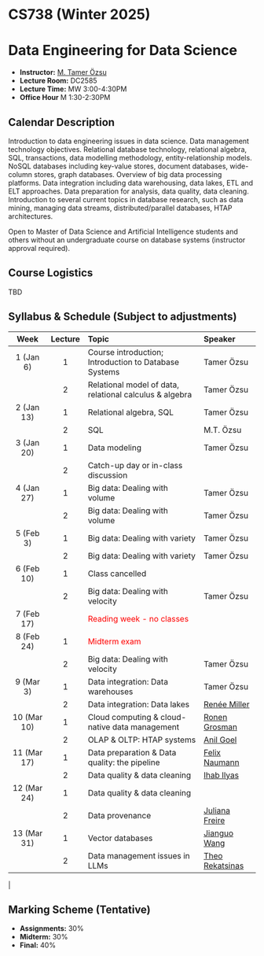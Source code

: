 # CS738 (Winter 2025)
# Data Engineering for Data Science

+ **Instructor:** [M. Tamer Özsu](https://cs.uwaterloo.ca/~tozsu/)
+ **Lecture Room:** DC2585
+ **Lecture Time:** MW 3:00-4:30PM
+ **Office Hour** M 1:30-2:30PM

## Calendar Description
Introduction to data engineering issues in data science. Data management technology objectives. Relational database technology, relational algebra, SQL, transactions, data modelling methodology, entity-relationship models. NoSQL databases including key-value stores, document databases, wide-column stores, graph databases. Overview of big data processing platforms. Data integration including data warehousing, data lakes, ETL and ELT approaches. Data preparation for analysis, data quality, data cleaning. Introduction to several current topics in database research, such as data mining, managing data streams, distributed/parallel databases, HTAP architectures. 

Open to Master of Data Science and Artificial Intelligence students and others without an undergraduate course on database systems (instructor approval required).

## Course Logistics
TBD  

## Syllabus & Schedule (Subject to adjustments)

| Week     | Lecture       | Topic  |  Speaker  |
| :-----: | :-----------: | :---- |:------------- |
| 1 (Jan 6) | 1 | Course introduction; Introduction to Database Systems | Tamer Özsu | 
|   | 2 | Relational model of data, relational calculus & algebra | Tamer Özsu  |
| 2 (Jan 13)| 1 | Relational algebra, SQL | Tamer Özsu  |
|   | 2 |  SQL | M.T. Özsu |
| 3 (Jan 20)| 1 | Data modeling | Tamer Özsu |
|   | 2 | Catch-up day or in-class discussion |   |
| 4 (Jan 27)| 1 | Big data: Dealing with volume | Tamer Özsu  |
|   | 2 | Big data: Dealing with volume | Tamer Özsu |
| 5 (Feb 3) | 1 |  Big data: Dealing with variety | Tamer Özsu |
|   | 2 | Big data: Dealing with variety   | Tamer Özsu |
| 6 (Feb 10)| 1 |  Class cancelled |   |
|   | 2 | Big data: Dealing with velocity | Tamer Özsu |
| 7 (Feb 17)|   | <span style="color:red">Reading week - no classes</span> |  |
| 8 (Feb 24)| 1 | <span style="color:red">Midterm exam</span> |  |
|   | 2 |  Big data: Dealing with velocity | Tamer Özsu  |
| 9 (Mar 3)| 1 | Data integration: Data warehouses  | Tamer Özsu |
|   | 2 | Data integration: Data lakes | [Renée Miller](https://rjmillerlab.github.io/)  |
| 10 (Mar 10)| 1 | Cloud computing & cloud-native data management | [Ronen Grosman](https://www.linkedin.com/in/ronen-grosman-84b3391/?originalSubdomain=ca) |
|   | 2 | OLAP & OLTP: HTAP systems | [Anil Goel](https://www.linkedin.com/in/anilkgoel/?originalSubdomain=ca)  |
| 11 (Mar 17)| 1 | Data preparation & Data quality: the pipeline | [Felix Naumann](https://hpi.de/naumann/people/felix-naumann.html) |
|   | 2 | Data quality & data cleaning |  [Ihab Ilyas](https://cs.uwaterloo.ca/~ilyas/) |
| 12 (Mar 24)| 1 | Data quality & data cleaning |  |
|   | 2 | Data provenance | [Juliana Freire](https://engineering.nyu.edu/faculty/juliana-freire?page=3)  |
| 13 (Mar 31)| 1 | Vector databases | [Jianguo Wang](https://www.cs.purdue.edu/homes/csjgwang/)  |
|   | 2 | Data management issues in LLMs | [Theo Rekatsinas](https://thodrek.github.io/)  |
|

## Marking Scheme (Tentative)
+ **Assignments:** 30% 
+ **Midterm:** 30%
+ **Final:** 40%
